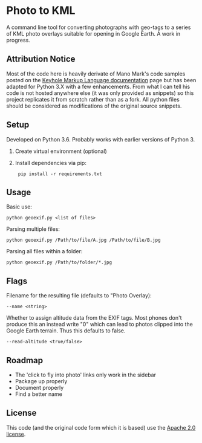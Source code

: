 # Photo to KML

A command line tool for converting photographs with geo-tags to a series of KML photo overlays suitable for opening in Google Earth. A work in progress.

## Attribution Notice

Most of the code here is heavily derivate of Mano Mark's code samples posted on the [Keyhole Markup Language documentation](https://developers.google.com/kml/articles/geotagsimple) page but has been adapted for Python 3.X with a few enhancements. From what I can tell his code is not hosted anywhere else (it was only provided as snippets) so this project replicates it from scratch rather than as a fork. All python files should be considered as modifications of the original source snippets.

## Setup

Developed on Python 3.6. Probably works with earlier versions of Python 3.

1. Create virtual environment (optional)
2. Install dependencies via pip:

        pip install -r requirements.txt

## Usage

Basic use:

    python geoexif.py <list of files>

Parsing multiple files:

    python geoexif.py /Path/to/file/A.jpg /Path/to/file/B.jpg

Parsing all files within a folder:

    python geoexif.py /Path/to/folder/*.jpg

## Flags

Filename for the resulting file (defaults to "Photo Overlay):

    --name <string>

Whether to assign altitude data from the EXIF tags. Most phones don't produce this an instead write "0" which can lead to photos clipped into the Google Earth terrain. Thus this defaults to false.

    --read-altitude <true/false>

## Roadmap

- The 'click to fly into photo' links only work in the sidebar
- Package up properly
- Document properly
- Find a better name

## License

This code (and the original code form which it is based) use the [Apache 2.0 license](http://www.apache.org/licenses/LICENSE-2.0).
